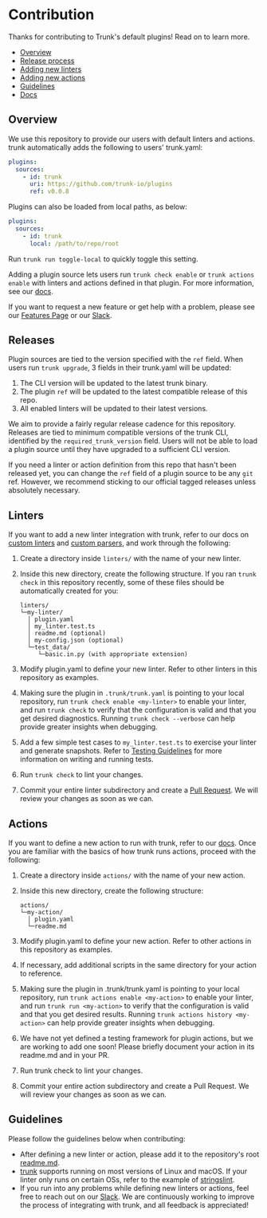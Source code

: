 # Contribution

Thanks for contributing to Trunk's default plugins! Read on to learn more.

- [Overview](#overview)
- [Release process](#releases)
- [Adding new linters](#linters)
- [Adding new actions](#actions)
- [Guidelines](#guidelines)
- [Docs](https://docs.trunk.io)

## Overview

We use this repository to provide our users with default linters and actions. trunk automatically
adds the following to users' trunk.yaml:

```yaml
plugins:
  sources:
    - id: trunk
      uri: https://github.com/trunk-io/plugins
      ref: v0.0.8
```

Plugins can also be loaded from local paths, as below:

```yaml
plugins:
  sources:
    - id: trunk
      local: /path/to/repo/root
```

Run `trunk run toggle-local` to quickly toggle this setting.

Adding a plugin source lets users run `trunk check enable` or `trunk actions enable` with linters
and actions defined in that plugin. For more information, see our
[docs](https://docs.trunk.io/docs/plugins).

If you want to request a new feature or get help with a problem, please see our
[Features Page](https://features.trunk.io/) or our [Slack](https://slack.trunk.io/).

## Releases

Plugin sources are tied to the version specified with the `ref` field. When users run
`trunk upgrade`, 3 fields in their trunk.yaml will be updated:

1. The CLI version will be updated to the latest trunk binary.
2. The plugin `ref` will be updated to the latest compatible release of this repo.
3. All enabled linters will be updated to their latest versions.

We aim to provide a fairly regular release cadence for this repository. Releases are tied to minimum
compatible versions of the trunk CLI, identified by the `required_trunk_version` field. Users will
not be able to load a plugin source until they have upgraded to a sufficient CLI version.

If you need a linter or action definition from this repo that hasn't been released yet, you can
change the `ref` field of a plugin source to be any `git` ref. However, we recommend sticking to our
official tagged releases unless absolutely necessary.

## Linters

If you want to add a new linter integration with trunk, refer to our docs on
[custom linters](https://docs.trunk.io/docs/check-custom-linters) and
[custom parsers](https://docs.trunk.io/docs/custom-parsers), and work through the following:

1. Create a directory inside `linters/` with the name of your new linter.
2. Inside this new directory, create the following structure. If you ran `trunk check` in this
   repository recently, some of these files should be automatically created for you:

   ```text
   linters/
   └─my-linter/
     │ plugin.yaml
     │ my_linter.test.ts
     │ readme.md (optional)
     │ my-config.json (optional)
     └─test_data/
        └─basic.in.py (with appropriate extension)
   ```

3. Modify plugin.yaml to define your new linter. Refer to other linters in this repository as
   examples.
4. Making sure the plugin in `.trunk/trunk.yaml` is pointing to your local repository, run
   `trunk check enable <my-linter>` to enable your linter, and run `trunk check` to verify that the
   configuration is valid and that you get desired diagnostics. Running `trunk check --verbose` can
   help provide greater insights when debugging.
5. Add a few simple test cases to `my_linter.test.ts` to exercise your linter and generate
   snapshots. Refer to [Testing Guidelines](tests/readme.md) for more information on writing and
   running tests.
6. Run `trunk check` to lint your changes.
7. Commit your entire linter subdirectory and create a
   [Pull Request](https://github.com/trunk-io/plugins/compare). We will review your changes as soon
   as we can.

## Actions

If you want to define a new action to run with trunk, refer to our
[docs](https://docs.trunk.io/docs/actions). Once you are familiar with the basics of how trunk runs
actions, proceed with the following:

1. Create a directory inside `actions/` with the name of your new action.
2. Inside this new directory, create the following structure:

   ```text
   actions/
   └─my-action/
     │ plugin.yaml
     └─readme.md
   ```

3. Modify plugin.yaml to define your new action. Refer to other actions in this repository as
   examples.
4. If necessary, add additional scripts in the same directory for your action to reference.
5. Making sure the plugin in .trunk/trunk.yaml is pointing to your local repository, run
   `trunk actions enable <my-action>` to enable your linter, and run `trunk run <my-action>` to
   verify that the configuration is valid and that you get desired results. Running
   `trunk actions history <my-action>` can help provide greater insights when debugging.
6. We have not yet defined a testing framework for plugin actions, but we are working to add one
   soon! Please briefly document your action in its readme.md and in your PR.
7. Run trunk check to lint your changes.
8. Commit your entire action subdirectory and create a Pull Request. We will review your changes as
   soon as we can.

## Guidelines

Please follow the guidelines below when contributing:

- After defining a new linter or action, please add it to the repository's root
  [readme.md](readme.md).
- [trunk](https://docs.trunk.io/docs/compatibility) supports running on most versions of Linux and
  macOS. If your linter only runs on certain OSs, refer to the example of
  [stringslint](linters/stringslint/stringslint.test.ts).
- If you run into any problems while defining new linters or actions, feel free to reach out on our
  [Slack](https://slack.trunk.io/). We are continuously working to improve the process of
  integrating with trunk, and all feedback is appreciated!
